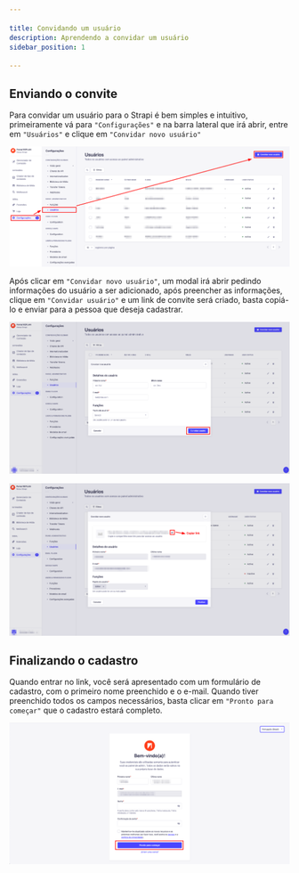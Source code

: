 ```yaml
---

title: Convidando um usuário
description: Aprendendo a convidar um usuário
sidebar_position: 1

---
```


## Enviando o convite

Para convidar um usuário para o Strapi é bem simples e intuitivo, primeiramente vá para `"Configurações"` e na barra lateral que irá abrir, entre em `"Usuários"` e clique em `"Convidar novo usuário"`

![Alt text](images/inviting.png)

Após clicar em `"Convidar novo usuário"`, um modal irá abrir pedindo informações do usuário a ser adicionado, após preencher as informações, clique em `"Convidar usuário"` e um link de convite será criado, basta copiá-lo e enviar para a pessoa que deseja cadastrar.

![Alt text](images/filling-user-info.png)

![Alt text](images/copy-link.png)

## Finalizando o cadastro

Quando entrar no link, você será apresentado com um formulário de cadastro, com o primeiro nome preenchido e o e-mail. Quando tiver preenchido todos os campos necessários, basta clicar em `"Pronto para começar"` que o cadastro estará completo.

![Alt text](images/finishing-signup.png)
